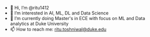 - 👋 Hi, I’m @ritu1412
- 👀 I’m interested in AI, ML, DL and Data Science
- 🌱 I’m currently doing Master's in ECE with focus on ML and Data analytics at Duke University
- 📫 How to reach me: ritu.toshniwal@duke.edu

<!---
ritu1412/ritu1412 is a ✨ special ✨ repository because its `README.md` (this file) appears on your GitHub profile.
You can click the Preview link to take a look at your changes.
--->
